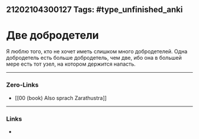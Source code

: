 21202104300127
Tags: #type_unfinished_anki 
---
# Две добродетели

Я люблю того, кто не хочет иметь слишком много добродетелей. Одна добродетель есть больше добродетель, чем две, ибо она в большей мере есть тот узел, на котором держится напасть.

---
### Zero-Links
- [[00 (book) Also sprach Zarathustra]]
---
### Links
-